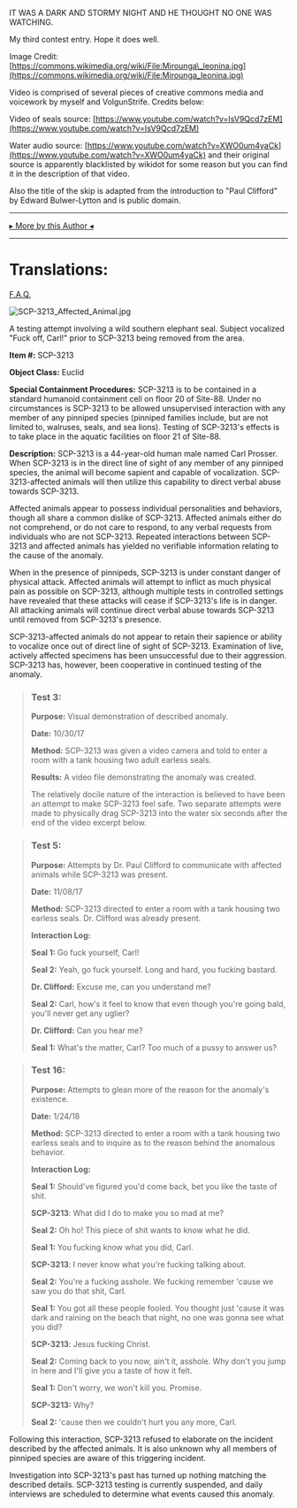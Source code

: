 IT WAS A DARK AND STORMY NIGHT AND HE THOUGHT NO ONE WAS WATCHING.

My third contest entry. Hope it does well.

Image Credit: [https://commons.wikimedia.org/wiki/File:Mirounga\_leonina.jpg](https://commons.wikimedia.org/wiki/File:Mirounga_leonina.jpg)

Video is comprised of several pieces of creative commons media and voicework by myself and VolgunStrife. Credits below:

Video of seals source: [https://www.youtube.com/watch?v=IsV9Qcd7zEM](https://www.youtube.com/watch?v=IsV9Qcd7zEM)

Water audio source: [https://www.youtube.com/watch?v=XWO0um4yaCk](https://www.youtube.com/watch?v=XWO0um4yaCk) and their original source is apparently blacklisted by wikidot for some reason but you can find it in the description of that video.

Also the title of the skip is adapted from the introduction to "Paul Clifford" by Edward Bulwer-Lytton and is public domain.

* * *

[▸ More by this Author ◂](http://www.scp-wiki.net/dr-cimmerian-s-personnel-file)

* * *

Translations:
=============

[F.A.Q.](http://www.scp-wiki.net/component:info-ayers)

![SCP-3213_Affected_Animal.jpg](http://scp-wiki.wdfiles.com/local--files/scp-3213/SCP-3213_Affected_Animal.jpg)

A testing attempt involving a wild southern elephant seal. Subject vocalized "Fuck off, Carl!" prior to SCP-3213 being removed from the area.

**Item #:** SCP-3213

**Object Class:** Euclid

**Special Containment Procedures:** SCP-3213 is to be contained in a standard humanoid containment cell on floor 20 of Site-88. Under no circumstances is SCP-3213 to be allowed unsupervised interaction with any member of any pinniped species (pinniped families include, but are not limited to, walruses, seals, and sea lions). Testing of SCP-3213's effects is to take place in the aquatic facilities on floor 21 of Site-88.

**Description:** SCP-3213 is a 44-year-old human male named Carl Prosser. When SCP-3213 is in the direct line of sight of any member of any pinniped species, the animal will become sapient and capable of vocalization. SCP-3213-affected animals will then utilize this capability to direct verbal abuse towards SCP-3213.

Affected animals appear to possess individual personalities and behaviors, though all share a common dislike of SCP-3213. Affected animals either do not comprehend, or do not care to respond, to any verbal requests from individuals who are not SCP-3213. Repeated interactions between SCP-3213 and affected animals has yielded no verifiable information relating to the cause of the anomaly.

When in the presence of pinnipeds, SCP-3213 is under constant danger of physical attack. Affected animals will attempt to inflict as much physical pain as possible on SCP-3213, although multiple tests in controlled settings have revealed that these attacks will cease if SCP-3213's life is in danger. All attacking animals will continue direct verbal abuse towards SCP-3213 until removed from SCP-3213's presence.

SCP-3213-affected animals do not appear to retain their sapience or ability to vocalize once out of direct line of sight of SCP-3213. Examination of live, actively affected specimens has been unsuccessful due to their aggression. SCP-3213 has, however, been cooperative in continued testing of the anomaly.

> ### Test 3:
> 
> **Purpose:** Visual demonstration of described anomaly.
> 
> **Date:** 10/30/17
> 
> **Method:** SCP-3213 was given a video camera and told to enter a room with a tank housing two adult earless seals.
> 
> **Results:** A video file demonstrating the anomaly was created.
> 
> The relatively docile nature of the interaction is believed to have been an attempt to make SCP-3213 feel safe. Two separate attempts were made to physically drag SCP-3213 into the water six seconds after the end of the video excerpt below.

> ### Test 5:
> 
> **Purpose:** Attempts by Dr. Paul Clifford to communicate with affected animals while SCP-3213 was present.
> 
> **Date:** 11/08/17
> 
> **Method:** SCP-3213 directed to enter a room with a tank housing two earless seals. Dr. Clifford was already present.
> 
> **Interaction Log:**
> 
> **Seal 1:** Go fuck yourself, Carl!
> 
> **Seal 2:** Yeah, go fuck yourself. Long and hard, you fucking bastard.
> 
> **Dr. Clifford:** Excuse me, can you understand me?
> 
> **Seal 2:** Carl, how's it feel to know that even though you're going bald, you'll never get any uglier?
> 
> **Dr. Clifford:** Can you hear me?
> 
> **Seal 1:** What's the matter, Carl? Too much of a pussy to answer us?

> ### Test 16:
> 
> **Purpose:** Attempts to glean more of the reason for the anomaly's existence.
> 
> **Date:** 1/24/18
> 
> **Method:** SCP-3213 directed to enter a room with a tank housing two earless seals and to inquire as to the reason behind the anomalous behavior.
> 
> **Interaction Log:**
> 
> **Seal 1:** Should've figured you'd come back, bet you like the taste of shit.
> 
> **SCP-3213**: What did I do to make you so mad at me?
> 
> **Seal 2:** Oh ho! This piece of shit wants to know what he did.
> 
> **Seal 1:** You fucking know what you did, Carl.
> 
> **SCP-3213**: I never know what you're fucking talking about.
> 
> **Seal 2:** You're a fucking asshole. We fucking remember 'cause we saw you do that shit, Carl.
> 
> **Seal 1:** You got all these people fooled. You thought just 'cause it was dark and raining on the beach that night, no one was gonna see what you did?
> 
> **SCP-3213**: Jesus fucking Christ.
> 
> **Seal 2:** Coming back to you now, ain't it, asshole. Why don't you jump in here and I'll give you a taste of how it felt.
> 
> **Seal 1:** Don't worry, we won't kill you. Promise.
> 
> **SCP-3213:** Why?
> 
> **Seal 2:** 'cause then we couldn't hurt you any more, Carl.

Following this interaction, SCP-3213 refused to elaborate on the incident described by the affected animals. It is also unknown why all members of pinniped species are aware of this triggering incident.

Investigation into SCP-3213's past has turned up nothing matching the described details. SCP-3213 testing is currently suspended, and daily interviews are scheduled to determine what events caused this anomaly.
